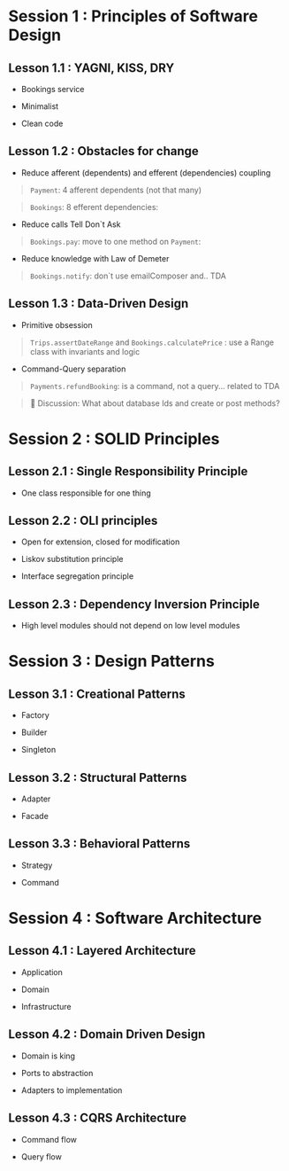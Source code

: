 # Session 1 : Principles of Software Design

## Lesson 1.1 : YAGNI, KISS, DRY

- Bookings service

- Minimalist

- Clean code

## Lesson 1.2 : Obstacles for change

- Reduce afferent (dependents) and efferent (dependencies) coupling

> `Payment`: 4 afferent dependents (not that many)

> `Bookings`: 8 efferent dependencies:

- Reduce calls Tell Don`t Ask

> `Bookings.pay`: move to one method on `Payment`:

- Reduce knowledge with Law of Demeter

> `Bookings.notify`: don`t use emailComposer and.. TDA

## Lesson 1.3 : Data-Driven Design

- Primitive obsession

> `Trips.assertDateRange` and `Bookings.calculatePrice` : use a Range class with invariants and logic

- Command-Query separation

> `Payments.refundBooking`: is a command, not a query... related to TDA

> 💬 Discussion: What about database Ids and create or post methods?

# Session 2 : SOLID Principles

## Lesson 2.1 : Single Responsibility Principle

- One class responsible for one thing

## Lesson 2.2 : OLI principles

- Open for extension, closed for modification

- Liskov substitution principle

- Interface segregation principle

## Lesson 2.3 : Dependency Inversion Principle

- High level modules should not depend on low level modules

# Session 3 : Design Patterns

## Lesson 3.1 : Creational Patterns

- Factory

- Builder

- Singleton

## Lesson 3.2 : Structural Patterns

- Adapter

- Facade

## Lesson 3.3 : Behavioral Patterns

- Strategy

- Command

# Session 4 : Software Architecture

## Lesson 4.1 : Layered Architecture

- Application

- Domain

- Infrastructure

## Lesson 4.2 : Domain Driven Design

- Domain is king

- Ports to abstraction

- Adapters to implementation

## Lesson 4.3 : CQRS Architecture

- Command flow

- Query flow
